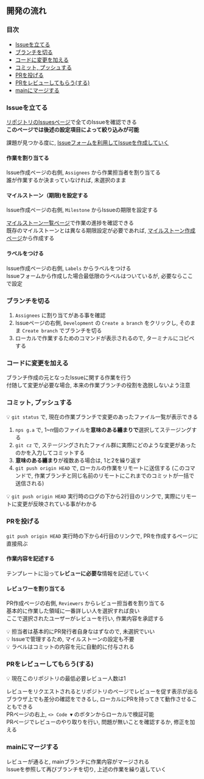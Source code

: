 ## 開発の流れ

### 目次

- [Issueを立てる](#issueを立てる)
- [ブランチを切る](#ブランチを切る)
- [コードに変更を加える](#コードに変更を加える)
- [コミット, プッシュする](#コミット-プッシュする)
- [PRを投げる](#prを投げる)
- [PRをレビューしてもらう(する)](#prをレビューしてもらうする)
- [mainにマージする](#mainにマージする)

### Issueを立てる

[リポジトリのIssuesページ](https://github.com/waonpad/miraisozoten/issues)で全てのIssueを確認できる  
**このページでは後述の設定項目によって絞り込みが可能**

課題が見つかる度に, [Issueフォームを利用してIssueを作成していく](https://github.com/waonpad/miraisozoten/issues/new/choose)

#### 作業を割り当てる

Issue作成ページの右側, `Assignees` から作業担当者を割り当てる  
誰が作業するか決まっていなければ, 未選択のまま

#### マイルストーン（期限)を設定する

Issue作成ページの右側, `Milestone` からIssueの期限を設定する

[マイルストーン一覧ページ](https://github.com/waonpad/miraisozoten/milestones)で作業の進捗を確認できる  
既存のマイルストーンとは異なる期限設定が必要であれば, [マイルストーン作成ページ](https://github.com/waonpad/miraisozoten/milestones/new)から作成する

#### ラベルをつける

Issue作成ページの右側, `Labels` からラベルをつける  
Issueフォームから作成した場合最低限のラベルはついているが, 必要ならここで設定

### ブランチを切る

1. `Assignees` に割り当てがある事を確認
2. Issueページの右側, `Development` の `Create a branch` をクリックし, そのまま `Create branch` でブランチを切る
3. ローカルで作業するためのコマンドが表示されるので, ターミナルにコピペする

### コードに変更を加える

ブランチ作成の元となったIssueに関する作業を行う  
付随して変更が必要な場合, 本来の作業ブランチの役割を逸脱しないよう注意

### コミット, プッシュする

💡 `git status` で, 現在の作業ブランチで変更のあったファイル一覧が表示できる

1. `nps g.a` で, 1~n個のファイルを**意味のある纏まりで**選択してステージングする
2. `git cz` で, ステージングされたファイル群に実際にどのような変更があったのかを入力してコミットする
3. **意味のある纏まり**が複数ある場合は, 1と2を繰り返す
4. `git push origin HEAD` で, ローカルの作業をリモートに送信する (このコマンドで, 作業ブランチと同じ名前のリモートにこれまでのコミットが一括で送信される)

💡 `git push origin HEAD` 実行時のログの下から2行目のリンクで, 実際にリモートに変更が反映されている事がわかる

### PRを投げる

`git push origin HEAD` 実行時の下から4行目のリンクで, PRを作成するページに直接飛ぶ

#### 作業内容を記述する

テンプレートに沿って**レビューに必要な**情報を記述していく

#### レビュワーを割り当てる

PR作成ページの右側, `Reviewers` からレビュー担当者を割り当てる  
基本的に作業した領域に一番詳しい人を選択すれば良い  
ここで選択されたユーザーがレビューを行い, 作業内容を承認する

💡 担当者は基本的にPR発行者自身なはずなので, 未選択でいい  
💡 Issueで管理するため, マイルストーンの設定も不要  
💡 ラベルはコミットの内容を元に自動的に付与される

### PRをレビューしてもらう(する)

💡 現在このリポジトリの最低必要レビュー人数は1

レビューをリクエストされるとリポジトリのページでレビューを促す表示が出る  
ブラウザ上でも差分の確認をできるし, ローカルにPRを持ってきて動作させることもできる  
PRページの右上, `<> Code ▼` のボタンからローカルで検証可能  
PRページでレビューのやり取りを行い, 問題が無いことを確認するか, 修正を加える

### mainにマージする

レビューが通ると, mainブランチに作業内容がマージされる  
Issueを参照して再びブランチを切り, 上述の作業を繰り返していく
